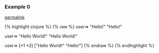 ### Example 0
[permalink](#example-0)

{% highlight clojure %}
{% raw %}
user=> "Hello!"
"Hello!"

user=> "Hello World!"
"Hello World!"

user=> [*1 *2]
["Hello World!" "Hello!"]
{% endraw %}
{% endhighlight %}


